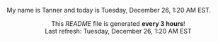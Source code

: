 My name is Tanner and today is Tuesday, December 26, 1:20 AM EST.

<p align="center">This <i>README</i> file is generated <b>every 3 hours</b>!</br>Last refresh: Tuesday, December 26, 1:20 AM EST<br /></p>
